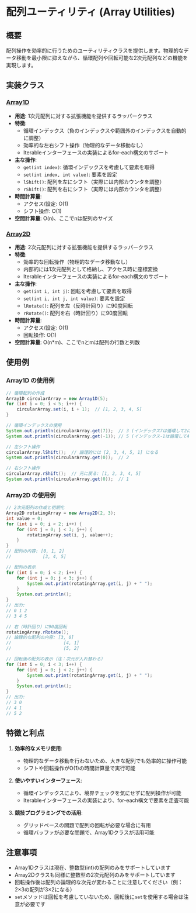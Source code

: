 # 配列ユーティリティ (Array Utilities)

## 概要

配列操作を効率的に行うためのユーティリティクラスを提供します。物理的なデータ移動を最小限に抑えながら、循環配列や回転可能な2次元配列などの機能を実現します。

## 実装クラス

### [Array1D](./src/Array1D.java)

- **用途**: 1次元配列に対する拡張機能を提供するラッパークラス
- **特徴**:
	- 循環インデックス（負のインデックスや範囲外のインデックスを自動的に調整）
	- 効率的な左右シフト操作（物理的なデータ移動なし）
	- Iterableインターフェースの実装によるfor-each構文のサポート
- **主な操作**:
	- `get(int index)`: 循環インデックスを考慮して要素を取得
	- `set(int index, int value)`: 要素を設定
	- `lShift()`: 配列を左にシフト（実際には内部カウンタを調整）
	- `rShift()`: 配列を右にシフト（実際には内部カウンタを調整）
- **時間計算量**:
	- アクセス/設定: O(1)
	- シフト操作: O(1)
- **空間計算量**: O(n)、ここでnは配列のサイズ

### [Array2D](./src/Array2D.java)

- **用途**: 2次元配列に対する拡張機能を提供するラッパークラス
- **特徴**:
	- 効率的な回転操作（物理的なデータ移動なし）
	- 内部的には1次元配列として格納し、アクセス時に座標変換
	- Iterableインターフェースの実装によるfor-each構文のサポート
- **主な操作**:
	- `get(int i, int j)`: 回転を考慮して要素を取得
	- `set(int i, int j, int value)`: 要素を設定
	- `lRotate()`: 配列を左（反時計回り）に90度回転
	- `rRotate()`: 配列を右（時計回り）に90度回転
- **時間計算量**:
	- アクセス/設定: O(1)
	- 回転操作: O(1)
- **空間計算量**: O(n*m)、ここでnとmは配列の行数と列数

## 使用例

### Array1D の使用例

```java
// 循環配列の作成
Array1D circularArray = new Array1D(5);
for (int i = 0; i < 5; i++) {
    circularArray.set(i, i + 1);  // [1, 2, 3, 4, 5]
}

// 循環インデックスの使用
System.out.println(circularArray.get(7));  // 3 (インデックス7は循環して2になる)
System.out.println(circularArray.get(-1)); // 5 (インデックス-1は循環して4になる)

// 左シフト操作
circularArray.lShift();  // 論理的には [2, 3, 4, 5, 1] になる
System.out.println(circularArray.get(0));  // 2

// 右シフト操作
circularArray.rShift();  // 元に戻る: [1, 2, 3, 4, 5]
System.out.println(circularArray.get(0));  // 1
```

### Array2D の使用例

```java
// 2次元配列の作成と初期化
Array2D rotatingArray = new Array2D(2, 3);
int value = 0;
for (int i = 0; i < 2; i++) {
    for (int j = 0; j < 3; j++) {
        rotatingArray.set(i, j, value++);
    }
}
// 配列の内容: [0, 1, 2]
//            [3, 4, 5]

// 配列の表示
for (int i = 0; i < 2; i++) {
    for (int j = 0; j < 3; j++) {
        System.out.print(rotatingArray.get(i, j) + " ");
    }
    System.out.println();
}
// 出力:
// 0 1 2
// 3 4 5

// 右（時計回り）に90度回転
rotatingArray.rRotate();
// 論理的な配列の内容: [3, 0]
//                    [4, 1]
//                    [5, 2]

// 回転後の配列の表示（注：次元が入れ替わる）
for (int i = 0; i < 3; i++) {
    for (int j = 0; j < 2; j++) {
        System.out.print(rotatingArray.get(i, j) + " ");
    }
    System.out.println();
}
// 出力:
// 3 0
// 4 1
// 5 2
```

## 特徴と利点

1. **効率的なメモリ使用**:
	- 物理的なデータ移動を行わないため、大きな配列でも効率的に操作可能
	- シフトや回転操作がO(1)の時間計算量で実行可能

2. **使いやすいインターフェース**:
	- 循環インデックスにより、境界チェックを気にせずに配列操作が可能
	- Iterableインターフェースの実装により、for-each構文で要素を走査可能

3. **競技プログラミングでの活用**:
	- グリッドベースの問題で配列の回転が必要な場合に有用
	- 循環バッファが必要な問題で、Array1Dクラスが活用可能

## 注意事項

- Array1Dクラスは現在、整数型(int)の配列のみをサポートしています
- Array2Dクラスも同様に整数型の2次元配列のみをサポートしています
- 回転操作後は配列の論理的な次元が変わることに注意してください（例：2×3の配列が3×2になる）
- `set`メソッドは回転を考慮していないため、回転後に`set`を使用する場合は注意が必要です